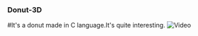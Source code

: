 ### Donut-3D

#It's a donut made in C language.It's quite interesting.
![Video](https://thumbs.gfycat.com/MessyHandmadeDragon-small.gif)
